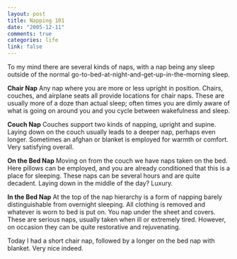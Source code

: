 ```yaml
--- 
layout: post
title: Napping 101
date: "2005-12-11"
comments: true
categories: life
link: false
---
```

To my mind there are several kinds of naps, with a nap being any sleep outside of the normal go-to-bed-at-night-and-get-up-in-the-morning sleep.

<strong>Chair Nap</strong>
Any nap where you are more or less upright in position. Chairs, couches, and airplane seats all provide locations for chair naps. These are usually more of a doze than actual sleep; often times you are dimly aware of what is going on around you and you cycle between wakefulness and sleep.

<strong>Couch Nap</strong>
Couches support two kinds of napping, upright and supine. Laying down on the couch usually leads to a deeper nap, perhaps even longer. Sometimes an afghan or blanket is employed for warmth or comfort. Very satisfying overall.

<strong>On the Bed Nap</strong>
Moving on from the couch we have naps taken on the bed. Here pillows can be employed, and you are already conditioned that this is a place for sleeping. These naps can be several hours and are quite decadent. Laying down in the middle of the day? Luxury.

<strong>In the Bed Nap</strong>
At the top of the nap hierarchy is a form of napping barely distinguishable from overnight sleeping. All clothing is removed and whatever is worn to bed is put on. You nap under the sheet and covers. These are serious naps, usually taken when ill or extremely tired. However, on occasion they can be quite restorative and rejuvenating.

Today I had a short chair nap, followed by a longer on the bed nap with blanket. Very nice indeed.
